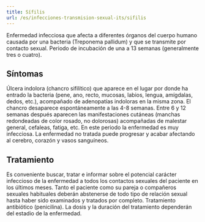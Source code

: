 ```yaml
---
title: Sífilis
url: /es/infecciones-transmision-sexual-its/sifilis
---
```


Enfermedad infecciosa que afecta a diferentes órganos del cuerpo humano causada por una bacteria (Treponema pallidum) y que se transmite por contacto sexual. Periodo de incubación de una a 13 semanas (generalmente tres o cuatro).

## Síntomas

Úlcera indolora (chancro sifilítico) que aparece en el lugar por donde ha entrado la bacteria (pene, ano, recto, mucosas, labios, lengua, amígdalas, dedos, etc.), acompañado de adenopatías indoloras en la misma zona. El chancro desaparece espontáneamente a las 4-8 semanas. Entre 6 y 12 semanas después aparecen las manifestaciones cutáneas (manchas redondeadas de color rosado, no dolorosas) acompañadas de malestar general, cefaleas, fatiga, etc. En este periodo la enfermedad es muy infecciosa. La enfermedad no tratada puede progresar y acabar afectando al cerebro, corazón y vasos sanguíneos.

## Tratamiento

Es conveniente buscar, tratar e informar sobre el potencial carácter infeccioso de la enfermedad a todos los contactos sexuales del paciente en los últimos meses. Tanto el paciente como su pareja o compañeros sexuales habituales deberán abstenerse de todo tipo de relación sexual hasta haber sido examinados y tratados por completo. Tratamiento antibiótico (penicilina). La dosis y la duración del tratamiento dependerán del estadio de la enfermedad.